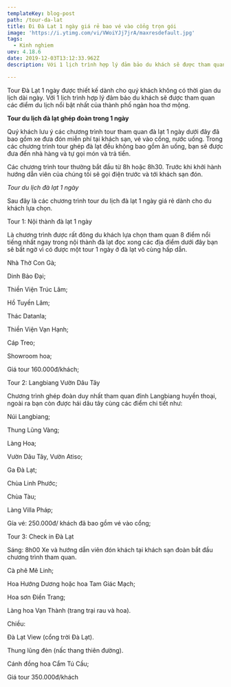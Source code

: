 ```yaml
---
templateKey: blog-post
path: /tour-da-lat
title: Đi Đà Lạt 1 ngày giá rẻ bao vé vào cổng trọn gói
image: 'https://i.ytimg.com/vi/VWoiYJj7jrA/maxresdefault.jpg' 
tags:
  - Kinh nghiem
uev: 4.18.6
date: 2019-12-03T13:12:33.962Z
description: Với 1 lịch trình hợp lý đảm bảo du khách sẽ được tham quan các điểm du lịch nổi bật nhất của thành phố ngàn hoa thơ mộng.

---
```


Tour Đà Lạt 1 ngày được thiết kế dành cho quý khách không có thời gian du lịch dài ngày. Với 1 lịch trình hợp lý đảm bảo du khách sẽ được tham quan các điểm du lịch nổi bật nhất của thành phố ngàn hoa thơ mộng. 

**Tour du lịch đà lạt ghép đoàn trong 1 ngày**

Quý khách lưu ý các chương trình tour tham quan đà lạt 1 ngày dưới đây đã bao gồm xe đưa đón miễn phí tại khách sạn, vé vào cổng, nước uống. Trong các chương trình tour ghép đà lạt đều không bao gồm ăn uống, bạn sẽ được đưa đến nhà hàng và tự gọi món và trả tiền.

Các chương trình tour thường bắt đầu từ 8h hoặc 8h30. Trước khi khởi hành hướng dẫn viên của chúng tôi sẽ gọi điện trước và tới khách sạn đón.

*Tour du lịch đà lạt 1 ngày*

Sau đây là các chương trình tour du lịch đà lạt 1 ngày giá rẻ dành cho du khách lựa chọn.

Tour 1: Nội thành đà lạt 1 ngày

Là chương trình được rất đông du khách lựa chọn tham quan 8 điểm nổi tiếng nhất ngay trong nội thành đà lạt đọc xong các địa điểm dưới đây bạn sẽ bất ngờ vì có được một tour 1 ngày ở đà lạt vô cùng hấp dẫn.

Nhà Thờ Con Gà;

Dinh Bảo Đại;

Thiền Viện Trúc Lâm;

Hồ Tuyền Lâm;

Thác Datanla;

Thiền Viện Vạn Hạnh;

Cáp Treo;

Showroom hoa;

Giá tour 160.000đ/khách;

Tour 2: Langbiang Vườn Dâu Tây

Chương trình ghép đoàn duy nhất tham quan đỉnh Langbiang huyền thoại, ngoài ra bạn còn được hái dâu tây cùng các điểm chi tiết như:

Núi Langbiang;

Thung Lũng Vàng;

Làng Hoa;

Vườn Dâu Tây, Vườn Atiso;

Ga Đà Lạt;

Chùa Linh Phước;

Chùa Tàu;

Làng Villa Pháp;

Gía vé: 250.000đ/ khách đã bao gồm vé vào cổng;

Tour 3: Check in Đà Lạt

Sáng: 8h00 Xe và hướng dẫn viên đón khách tại khách sạn đoàn bắt đầu chương trình tham quan.

Cà phê Mê Linh;

Hoa Hướng Dương hoặc hoa Tam Giác Mạch;

Hoa sơn Điền Trang;

Làng hoa Vạn Thành (trang trại rau và hoa).

Chiều:

Đà Lạt View (cổng trời Đà Lạt).

Thung lũng đèn (nấc thang thiên đường).

Cánh đồng hoa Cẩm Tú Cầu;

Giá tour 350.000đ/khách

